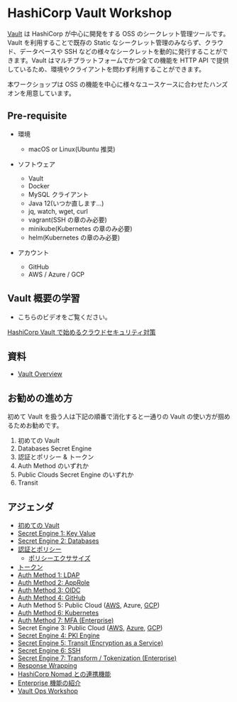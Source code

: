 # HashiCorp Vault Workshop

[Vault](https://www.vaultproject.io/) は HashiCorp が中心に開発をする OSS のシークレット管理ツールです。Vault を利用することで既存の Static なシークレット管理のみならず、クラウド、データベースや SSH などの様々なシークレットを動的に発行することができます。Vault はマルチプラットフォームでかつ全ての機能を HTTP API で提供しているため、環境やクライアントを問わず利用することができます。

本ワークショップは OSS の機能を中心に様々なユースケースに合わせたハンズオンを用意しています。

## Pre-requisite

* 環境
	* macOS or Linux(Ubuntu 推奨)

* ソフトウェア
	* Vault
	* Docker
	* MySQL クライアント
	* Java 12(いつか直します...)
	* jq, watch, wget, curl
	* vagrant(SSH の章のみ必要)
	* minikube(Kubernetes の章のみ必要)
	* helm(Kubernetes の章のみ必要)

* アカウント
	* GitHub
	* AWS / Azure / GCP

## Vault 概要の学習

* こちらのビデオをご覧ください。

[HashiCorp Vault で始めるクラウドセキュリティ対策](https://www.youtube.com/watch?v=PJaNVSEXcUA&t=1s)

## 資料

* [Vault Overview](https://docs.google.com/presentation/d/14YmrOLYirdWbDg5AwhuIEqJSrYoroQUQ8ETd6qwxe6M/edit?usp=sharing)

## お勧めの進め方

初めて Vault を扱う人は下記の順番で消化すると一通りの Vault の使い方が掴めるためお勧めです。

1. 初めての Vault
2. Databases Secret Engine
3. 認証とポリシー & トークン
4. Auth Method のいずれか
5. Public Clouds Secret Engine のいずれか
6. Transit

## アジェンダ
* [初めての Vault](contents/hello-vault.md)
* [Secret Engine 1: Key Value](contents/kv.md)
* [Secret Engine 2: Databases](contents/db.md)
* [認証とポリシー](contents/policy.md)
	* [ポリシーエクササイズ](contents/policy_ex.md)
* [トークン](contents/token.md)
* [Auth Method 1: LDAP](contents/auth_ldap.md)
* [Auth Method 2: AppRole](contents/approle.md)
* [Auth Method 3: OIDC](https://learn.hashicorp.com/vault/operations/oidc-auth)
* [Auth Method 4: GitHub](https://learn.hashicorp.com/vault/getting-started/authentication)
* Auth Method 5: Public Cloud ([AWS](contents/auth_aws.md), Azure, [GCP](contents/gcp-auth.md))
* [Auth Method 6: Kubernetes](contents/k8s.md)
* [Auth Method 7: MFA (Enterprise)](contents/mfa.md)
* Secret Engine 3: Public Cloud ([AWS](contents/aws.md), [Azure](contents/azure.md), [GCP](contents/gcp.md))
* [Secret Engine 4: PKI Engine](contents/pki.md)
* [Secret Engine 5: Transit (Encryption as a Service)](contents/transit.md)
* [Secret Engine 6: SSH](contents/ssh.md)
* [Secret Engine 7: Transform / Tokenization (Enterprise)](contents/transformation.md)
* [Response Wrapping](contents/response-wrapping.md)
* [HashiCorp Nomad との連携機能](https://github.com/hashicorp-japan/nomad-workshop/blob/master/contents/nomad-vault.md)
* [Enterprise 機能の紹介](https://docs.google.com/presentation/d/1dtoRmLxySDL8PTEe_X51BQNIXn19H_910StO2DlFkLI/edit?usp=sharing)
* [Vault Ops Workshop](https://docs.google.com/document/d/1KWl3Krv3L4A0UQmw5deanXHGKr5Mu8kKoTMGNEyAgTM/edit#heading=h.wr5wzikn620)

